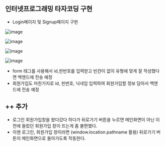 ## 인터넷프로그래밍 타자코딩 구현
- Login페이지 및 Signup페이지 구현
  
![image](https://github.com/ChaeDoll/TIL/assets/108540812/78829280-06bb-49e0-844b-997f182e5730)  

![image](https://github.com/ChaeDoll/TIL/assets/108540812/0b2ccd55-9098-44eb-b0c6-81e33e935d23)

![image](https://github.com/ChaeDoll/TIL/assets/108540812/34ee0bbe-7fe7-4ca0-8a6c-3215de1ff6a9)

![image](https://github.com/ChaeDoll/TIL/assets/108540812/6466dd97-ca47-4fb0-a9da-ddd39bc48191)

- form 태그를 사용해서 id,핀번호를 입력받고 빈칸이 없이 유형에 맞게 잘 작성했다면 백엔드에 전송 예정
- 회원가입도 마찬가지로 id, 핀번호, 닉네임 입력하여 회원가입할 정보 담아서 백엔드에 전송 예정

## ++ 추가
- 로그인 회원가입창을 왔다갔다 하다가 뒤로가기 버튼을 누르면 메인화면이 아닌 이전에 들렀던 회원가입 창이 뜨는게 좀 불편했다.
- 이젠 로그인, 회원가입 창이라면 (window.location.pathname 활용) 뒤로가기 버튼이 메인화면으로 돌아가도록 작동한다.
